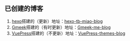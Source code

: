 ## 已创建的博客
1. [hexo](https://hexo.io/zh-cn/)搭建的（更新）地址：[hexo-tb-miao-blog](https://tb-miao.github.io)
2. [Gmeek](https://meekdai.com/Gmeek.html)搭建的（有时更新）地址：[Gmeek-me-blog](https://tb-miao.github.io/me)
3. [VuePress](https://theme-hope.vuejs.press/zh/)搭建的（不更新）地址：[VuePress-themes-blog](https://tb-miao.github.io/blog)
